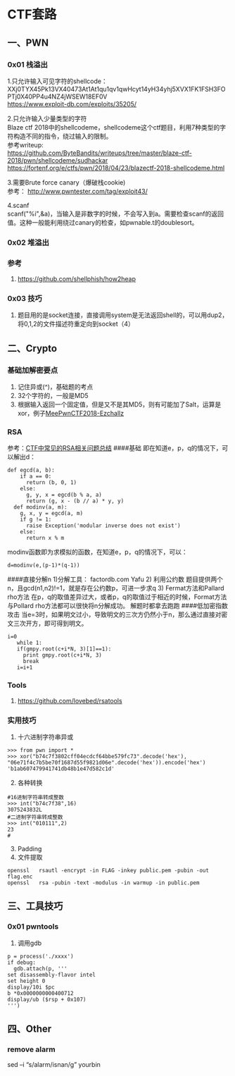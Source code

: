 # CTF套路
## 一、PWN
### 0x01 栈溢出
1.只允许输入可见字符的shellcode：<br>
XXj0TYX45Pk13VX40473At1At1qu1qv1qwHcyt14yH34yhj5XVX1FK1FSH3FOPTj0X40PP4u4NZ4jWSEW18EF0V<br>
https://www.exploit-db.com/exploits/35205/<br>

2.只允许输入少量类型的字符<br>
Blaze ctf 2018中的shellcodeme，shellcodeme这个ctf题目，利用7种类型的字符构造不同的指令，绕过输入的限制。<br>
参考writeup:<br>
https://github.com/ByteBandits/writeups/tree/master/blaze-ctf-2018/pwn/shellcodeme/sudhackar <br>
https://fortenf.org/e/ctfs/pwn/2018/04/23/blazectf-2018-shellcodeme.html<br>

3.需要Brute force canary（爆破栈cookie)<br>
参考：	http://www.pwntester.com/tag/exploit43/<br>

4.scanf<br>
scanf("%i",&a)，当输入是非数字的时候，不会写入到a。需要检查scanf的返回值。这种一般能利用绕过canary的检查，如pwnable.t的doublesort。<br>

### 0x02 堆溢出

### 参考
1. https://github.com/shellphish/how2heap

### 0x03 技巧
1. 题目用的是socket连接，直接调用system是无法返回shell的，可以用dup2，将0,1,2的文件描述符重定向到socket（4）<br>

## 二、Crypto
### 基础加解密要点
1. 记住异或(^)，基础题的考点
2. 32个字符的，一般是MD5
3. 根据输入返回一个固定值，但是又不是其MD5，则有可能加了Salt，运算是xor，例子[MeePwnCTF2018-Ezchallz](https://blog.naver.com/mouse0333/221319793689)
### RSA
参考：[CTF中常见的RSA相关问题总结](https://github.com/findneo/RSA-ATTACK)
####基础
即在知道e，p，q的情况下，可以解出d：
```
def egcd(a, b):
    if a == 0:
      return (b, 0, 1)
    else:
      g, y, x = egcd(b % a, a)
      return (g, x - (b // a) * y, y)
  def modinv(a, m):
    g, x, y = egcd(a, m)
    if g != 1:
      raise Exception('modular inverse does not exist')
    else:
      return x % m
```
modinv函数即为求模拟的函数，在知道e，p，q的情况下，可以：
```
d=modinv(e,(p-1)*(q-1))
```
####直接分解n
1)分解工具：
factordb.com
Yafu
2) 利用公约数
题目提供两个n，且gcd(n1,n2)!=1，就是存在公约数p，可进一步求q
3) Fermat方法和Pallard rho方法
在p，q的取值差异过大，或者p，q的取值过于相近的时候，Format方法与Pollard rho方法都可以很快将n分解成功。
解题时都拿去跑跑
####低加密指数攻击
当e=3时，如果明文过小，导致明文的三次方仍然小于n，那么通过直接对密文三次开方，即可得到明文。
```
i=0
   while 1:
   if(gmpy.root(c+i*N, 3)[1]==1):
     print gmpy.root(c+i*N, 3)
     break
   i=i+1
 ```
### Tools
1. https://github.com/lovebed/rsatools
### 实用技巧
1. 十六进制字符串异或
```
>>> from pwn import *
>>> xor("b74c7f3802cff04ecdcf64bbe579fc73".decode('hex'),
"06e71f4c7b5be70f1687d55f9821d06e".decode('hex')).encode('hex') 
'b1ab607479941741db48b1e47d582c1d'
```
2. 各种转换
```
#16进制字符串转成整数
>>> int("b74c7f38",16)
3075243832L
#二进制字符串转成整数
>>> int("010111",2)
23
#
```
3. Padding
4. 文件提取
```
openssl   rsautl -encrypt -in FLAG -inkey public.pem -pubin -out flag.enc
openssl   rsa -pubin -text -modulus -in warmup -in public.pem
```

## 三、工具技巧
### 0x01 pwntools
1. 调用gdb
```
p = process('./xxxx')
if debug:
  gdb.attach(p, '''
set disassembly-flavor intel
set height 0
display/10i $pc
b *0x0000000000400712
display/ub ($rsp + 0x107)
''')
```
## 四、Other
### remove alarm
sed –i “s/alarm/isnan/g” yourbin
